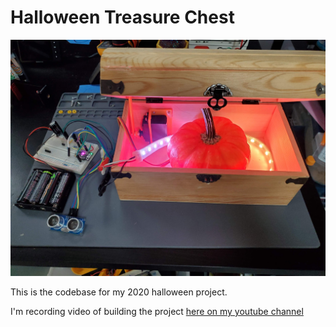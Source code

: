 # Halloween Treasure Chest

![](./readme_attachments/prototyping.jpg)

This is the codebase for my 2020 halloween project.

I'm recording video of building the project [here on my youtube channel](https://www.youtube.com/playlist?list=PLgIXo4bi6eoYYtI3PV5QXiIsK2pkFgQIv)
